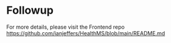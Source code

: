 # Followup

For more details, please visit the Frontend repo
https://github.com/ianjeffers/HealthMS/blob/main/README.md

